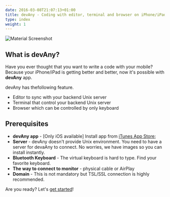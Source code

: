 ```yaml
---
date: 2016-03-08T21:07:13+01:00
title: devAny - Coding with editor, terminal and browser on iPhone/iPad
type: index
weight: 1
---
```


![Material Screenshot](/images/devAny_top_image.jpg)

## What is devAny?

Have you ever thought that you want to write a code with your mobile? 
Because your iPhone/iPad is getting better and better, now it's possible with **devAny** app. 

devAny has thefollowing feature.

* Editor to sync with your backend Unix server
* Terminal that control your backend Unix server
* Browser which can be controlled by only keyboard

## Prerequisites

* **devAny app** - [Only iOS available] Install app from [iTunes App Store](https://itunes.apple.com/app/id1315254200);
* **Server** -  devAny doesn't provide Unix environment. You need to have a server for devaAny to connect. No worries, we have images so you can install instantly.
* **Bluetooth Keyboard** -  The virtual keyboard is hard to type. Find your favorite keyboard.
* **The way to connect to monitor** - physical cable or AirPlay
* **Domain** -  This is not mandatory but TSL/SSL connection is highly recommended.

Are you ready? Let's [get started](/getting-started/)!

